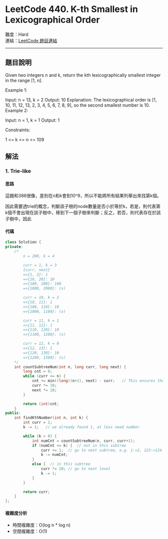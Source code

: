 # LeetCode 440. K-th Smallest in Lexicographical Order

難度：Hard  
連結：[LeetCode 題目連結](https://leetcode.com/problems/k-th-smallest-in-lexicographical-order/description/)

---

## 題目說明
    
Given two integers n and k, return the kth lexicographically smallest integer in the range [1, n].

 

Example 1:

Input: n = 13, k = 2
Output: 10
Explanation: The lexicographical order is [1, 10, 11, 12, 13, 2, 3, 4, 5, 6, 7, 8, 9], so the second smallest number is 10.
Example 2:

Input: n = 1, k = 1
Output: 1
 

Constraints:

1 <= k <= n <= 109

## 解法
### 1. Trie-like
#### 思路

這題和386很像，差別在n和k會到10^9，所以不能將所有結果列舉出來找第k個。

因此需要透trie的概念，判斷該子樹的node數量是否小於等於k，若是，則代表第k個不會出現在該子樹中，移到下一個子樹來判斷；反之，若否，則代表存在於該子樹中，因此

#### 代碼
```c++
class Solution {
private:
    /*
        n = 200, k = 4 

        curr = 1, k = 3
        {curr, next}
        =>{1, 2}: 1
        =>{10, 20}: 10
        =>{100, 200}: 100
        =>{1000, 2000}: (x)

        curr = 10, k = 2
        =>{10, 11}: 1
        =>{100, 110}: 10
        =>{1000, 1100}: (x)

        curr = 11, k = 1
        =>{11, 12}: 1
        =>{110, 120}: 10
        =>{1100, 1200}: (x)

        curr = 12, k = 0
        =>{12, 13}: 1
        =>{120, 130}: 10
        =>{1200, 1300}: (x)
    */
    int countSubtreeNum(int n, long curr, long next) {
        long cnt = 0;
        while (curr <= n) {
            cnt += min((long)(n+1), next) - curr;   // This ensures the count does not exceed n by capping prefix2 at n + 1 if prefix2 is larger than n
            curr *= 10;
            next *= 10;
        }

        return (int)cnt;
    }
public:
    int findKthNumber(int n, int k) {
        int curr = 1;
        k -= 1;   // we already found 1, at less need number

        while (k > 0) {
            int numCnt = countSubtreeNum(n, curr, curr+1);
            if (numCnt <= k) {  // not in this subtree
                curr += 1;  // go to next subtree, e.g. 1->2, 123->124
                k -= numCnt;
            }
            else {  // in this subtree
                curr *= 10; // go to next level
                k -= 1;
            }
        }

        return curr;
    }
};
```

#### 複雜度分析

- 時間複雜度：O(log n * log n)
- 空間複雜度：O(1)
